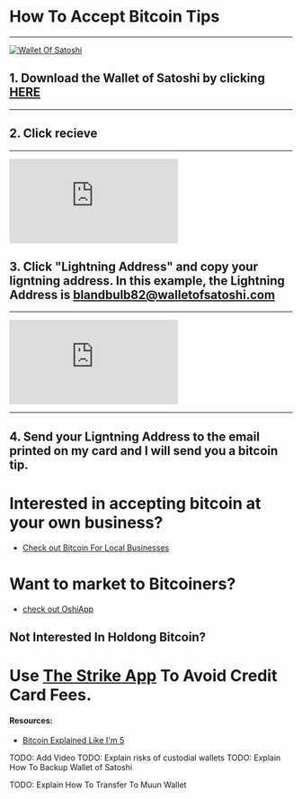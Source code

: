 
# How To Accept Bitcoin Tips

------------



[![Wallet Of Satoshi](https://www.walletofsatoshi.com/assets/images/hero_iphone_5_wos.png "Wallet Of Satoshi")](https://www.walletofsatoshi.com/ "Wallet Of Satoshi")


## 1. Download the Wallet of Satoshi by clicking [HERE](https://www.walletofsatoshi.com/ "HERE") 

------------


## 2. Click recieve

------------


 ![Recieve](https://brutusbond.nohost.me/piwigo/i.php?/upload/2022/06/08/20220608195938-244573ca-la.jpg)
<br>
## 3. Click "Lightning Address" and copy your ligntning address. In this example, the Lightning Address is blandbulb82@walletofsatoshi.com

------------


![Recieve](https://brutusbond.nohost.me/piwigo/i.php?/upload/2022/06/08/20220608222124-c430b542-la.jpg)


------------


## 4. Send your Ligntning Address to the email printed on my card and I will send you a bitcoin tip.


# Interested in accepting bitcoin at your own business?

- [Check out Bitcoin For Local Businesses](https://bitcoinforlocalbusiness.com/)


# Want to market to Bitcoiners?

- [check out OshiApp](https://www.oshi.tech/)

## Not Interested In Holdong Bitcoin?

# Use [The Strike App](https://strike.me) To Avoid Credit Card Fees.


#### Resources:
- [Bitcoin Explained Like I'm 5](https://www.freecodecamp.org/news/explain-bitcoin-like-im-five-73b4257ac833)




TODO: Add Video
TODO: Explain risks of custodial wallets
TODO: Explain How To Backup Wallet of Satoshi

TODO: Explain How To Transfer To Muun Wallet


